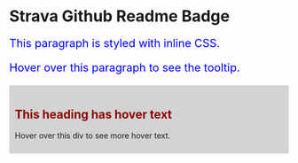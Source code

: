 # Strava Github Readme Badge
<p style="color: blue; font-size: 20px;">This paragraph is styled with inline CSS.</p>

<p style="color: blue; font-size: 20px;" title="This is hover text!">Hover over this paragraph to see the tooltip.</p>

<div style="background-color: lightgrey; padding: 10px;" title="This is a hover text for the div!">
  <h2 style="color: darkred;" title="ooga booga!">This heading has hover text</h2>
  <p>Hover over this div to see more hover text.</p>
</div>